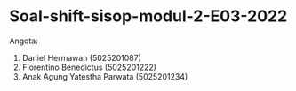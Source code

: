 # Soal-shift-sisop-modul-2-E03-2022
Angota:

1. Daniel Hermawan (5025201087)
2. Florentino Benedictus (5025201222)
3. Anak Agung Yatestha Parwata (5025201234)
